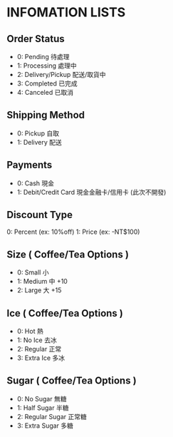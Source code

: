 # INFOMATION LISTS

## Order Status

- 0: Pending 待處理
- 1: Processing 處理中
- 2: Delivery/Pickup 配送/取貨中
- 3: Completed 已完成
- 4: Canceled 已取消

## Shipping Method

- 0: Pickup 自取
- 1: Delivery 配送

## Payments

- 0: Cash 現金
- 1: Debit/Credit Card 現金金融卡/信用卡 (此次不開發)

## Discount Type

0: Percent (ex: 10%off)
1: Price (ex: -NT$100)

## Size ( Coffee/Tea Options )

- 0: Small 小
- 1: Medium 中 +10
- 2: Large 大 +15

## Ice ( Coffee/Tea Options )

- 0: Hot 熱
- 1: No Ice 去冰
- 2: Regular 正常
- 3: Extra Ice 多冰

## Sugar ( Coffee/Tea Options )

- 0: No Sugar 無糖
- 1: Half Sugar 半糖
- 2: Regular Sugar 正常糖
- 3: Extra Sugar 多糖
